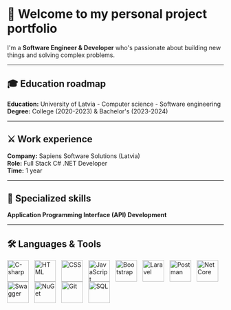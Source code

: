 # 💼 Welcome to my personal project portfolio

I'm a **Software Engineer & Developer** who's passionate about building new things and solving complex problems. <br/>

---

## 🎓 Education roadmap

**Education:** University of Latvia - Computer science - Software engineering <br/>
**Degree:** College (2020-2023) & Bachelor's (2023-2024) <br/>

---

## ⚔ Work experience

**Company:** Sapiens Software Solutions (Latvia) <br/>
**Role:** Full Stack C# .NET Developer <br/>
**Time:** 1 year <br/>

---

## 🧮 Specialized skills

**Application Programming Interface (API) Development**

---

## 🛠 Languages & Tools

<img align="left" alt="C-sharp" width="50px" style="padding-right:10px;" src="https://cdn.jsdelivr.net/gh/devicons/devicon/icons/csharp/csharp-original.svg"/>
<img align="left" alt="HTML" width="50px" style="padding-right:10px;" src="https://cdn.jsdelivr.net/gh/devicons/devicon/icons/html5/html5-original.svg"/>
<img align="left" alt="CSS" width="50px" style="padding-right:10px;" src="https://cdn.jsdelivr.net/gh/devicons/devicon/icons/css3/css3-original.svg"/>
<img align="left" alt="JavaScript" width="50px" style="padding-right:10px;" src="https://cdn.jsdelivr.net/gh/devicons/devicon/icons/javascript/javascript-original.svg"/>
<img align="left" alt="Bootstrap" width="50px" style="padding-right:10px;" src="https://cdn.jsdelivr.net/gh/devicons/devicon@latest/icons/bootstrap/bootstrap-original.svg" />
<img align="left" alt="Laravel" width="50px" style="padding-right:10px;" src="https://cdn.jsdelivr.net/gh/devicons/devicon@latest/icons/laravel/laravel-original.svg" />
<img align="left" alt="Postman" width="50px" style="padding-right:10px;" src="https://www.svgrepo.com/show/354202/postman-icon.svg"/>
<img align="left" alt="NetCore" width="50px" style="padding-right:10px;" src="https://cdn.jsdelivr.net/gh/devicons/devicon@latest/icons/dotnetcore/dotnetcore-original.svg" />
<img align="left" alt="Swagger" width="50px" style="padding-right:10px;" src="https://cdn.jsdelivr.net/gh/devicons/devicon@latest/icons/swagger/swagger-original.svg" />
<img align="left" alt="NuGet" width="50px" style="padding-right:10px;" src="https://cdn.jsdelivr.net/gh/devicons/devicon@latest/icons/nuget/nuget-original.svg" />
<img align="left" alt="Git" width="50px" style="padding-right:10px;" src="https://cdn.jsdelivr.net/gh/devicons/devicon/icons/git/git-original.svg"/>
<img align="left" alt="SQL" width="50px" style="padding-right:10px;" src="https://cdn.jsdelivr.net/gh/devicons/devicon@latest/icons/mysql/mysql-original.svg"/>
